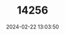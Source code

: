 ---
title: "14256"
category: "Mysateles melanurus"
draft: false
date: 2024-02-22 13:03:50
languages:
  English: ["Bushy-tailed Hutia", "Black-tailed Hutia"]
  Spanish; Castilian: ["jutía andaraz", "jutía mona", "jutía sata"]
---